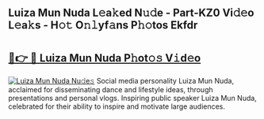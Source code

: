 ## Luiza Mun Nuda L𝚎a𝚔ed N𝚞𝚍e - Part-KZ0 Vi𝚍𝚎o L𝚎a𝚔s - H𝚘𝚝 O𝚗𝚕yf𝚊ns P𝚑𝚘tos Ekfdr

# <h2><a href="http://kf5kb8x.oniu.top/?m=Luiza+Mun+Nuda">🔗👉 🔴 Luiza Mun Nuda P𝚑ot𝚘𝚜 V𝚒d𝚎o</a></h2>

[![Luiza Mun Nuda Nu𝚍e𝚜](https://i.imgur.com/0qMVB7G.gif)](http://kf5kb8x.oniu.top/?m=Luiza+Mun+Nuda)
Social media personality Luiza Mun Nuda, acclaimed for disseminating dance and lifestyle ideas, through presentations and personal vlogs. Inspiring public speaker Luiza Mun Nuda, celebrated for their ability to inspire and motivate large audiences.  
